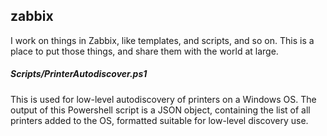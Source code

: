 zabbix
---

I work on things in Zabbix, like templates, and scripts, and so on.
This is a place to put those things, and share them with the world at large.


##### Scripts/PrinterAutodiscover.ps1 #####

This is used for low-level autodiscovery of printers on a Windows OS. The output of this Powershell script is a JSON object, containing the list of all printers added to the OS, formatted suitable for low-level discovery use. 

